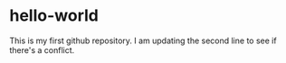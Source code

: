 # hello-world

This is my first github repository.
I am updating the second line to see if there's a conflict.

